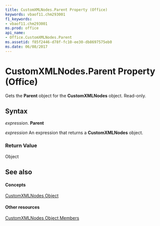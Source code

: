 ```yaml
---
title: CustomXMLNodes.Parent Property (Office)
keywords: vbaof11.chm293001
f1_keywords:
- vbaof11.chm293001
ms.prod: office
api_name:
- Office.CustomXMLNodes.Parent
ms.assetid: f85f2446-d78f-fc10-ee30-db8697575eb0
ms.date: 06/08/2017
---
```



# CustomXMLNodes.Parent Property (Office)

Gets the **Parent** object for the **CustomXMLNodes** object. Read-only.


## Syntax

 _expression_. **Parent**

 _expression_ An expression that returns a **CustomXMLNodes** object.


### Return Value

Object


## See also


#### Concepts


[CustomXMLNodes Object](customxmlnodes-object-office.md)
#### Other resources


[CustomXMLNodes Object Members](customxmlnodes-members-office.md)

